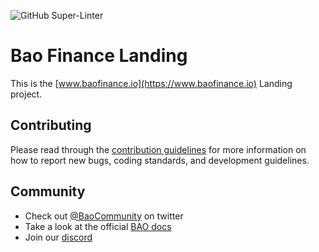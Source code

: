 ![GitHub Super-Linter](https://github.com/baofinance/ui/workflows/Lint%20Code%20Base/badge.svg)

# Bao Finance Landing

This is the [www.baofinance.io](https://www.baofinance.io) Landing project.

## Contributing

Please read through the [contribution guidelines](./CONTRIBUTING.md) for more information on
how to report new bugs, coding standards, and development guidelines.

## Community

- Check out [@BaoCommunity](https://twitter.com/BaoCommunity) on twitter
- Take a look at the official [BAO docs](https://info.baofinance.io/docs)
- Join our [discord](https://discord.gg/BW3P62vJXT) 